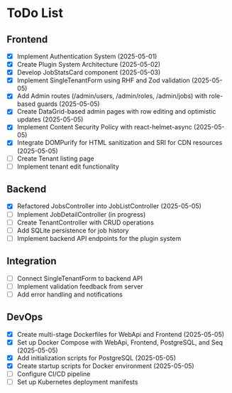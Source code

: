 # ToDo List

## Frontend
- [x] Implement Authentication System (2025-05-01)
- [x] Create Plugin System Architecture (2025-05-02)
- [x] Develop JobStatsCard component (2025-05-03)
- [x] Implement SingleTenantForm using RHF and Zod validation (2025-05-05)
- [x] Add Admin routes (/admin/users, /admin/roles, /admin/jobs) with role-based guards (2025-05-05)
- [x] Create DataGrid-based admin pages with row editing and optimistic updates (2025-05-05)
- [x] Implement Content Security Policy with react-helmet-async (2025-05-05)
- [x] Integrate DOMPurify for HTML sanitization and SRI for CDN resources (2025-05-05)
- [ ] Create Tenant listing page
- [ ] Implement tenant edit functionality

## Backend
- [x] Refactored JobsController into JobListController (2025-05-05)
- [ ] Implement JobDetailController (in progress)
- [ ] Create TenantController with CRUD operations
- [ ] Add SQLite persistence for job history
- [ ] Implement backend API endpoints for the plugin system

## Integration
- [ ] Connect SingleTenantForm to backend API
- [ ] Implement validation feedback from server
- [ ] Add error handling and notifications

## DevOps
- [x] Create multi-stage Dockerfiles for WebApi and Frontend (2025-05-05)
- [x] Set up Docker Compose with WebApi, Frontend, PostgreSQL, and Seq (2025-05-05)
- [x] Add initialization scripts for PostgreSQL (2025-05-05)
- [x] Create startup scripts for Docker environment (2025-05-05)
- [ ] Configure CI/CD pipeline
- [ ] Set up Kubernetes deployment manifests
